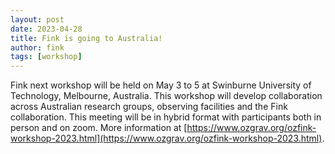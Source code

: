 ```yaml
---
layout: post
date: 2023-04-28
title: Fink is going to Australia!
author: fink
tags: [workshop]
---
```


Fink next workshop will be held on May 3 to 5 at Swinburne University of Technology, Melbourne, Australia. This workshop will develop collaboration across Australian research groups, observing facilities and the Fink collaboration. This meeting will be in hybrid format with participants both in person and on zoom. More information at [https://www.ozgrav.org/ozfink-workshop-2023.html](https://www.ozgrav.org/ozfink-workshop-2023.html).
